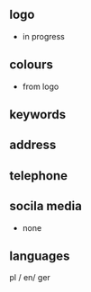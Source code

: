 ## logo

- in progress

## colours

- from logo

## keywords

## address

## telephone

## socila media

- none

## languages

pl / en/ ger
